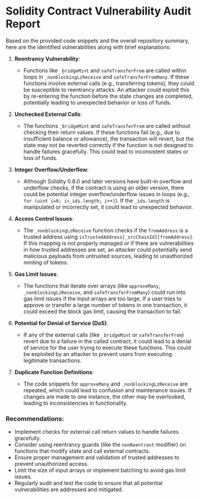 # Solidity Contract Vulnerability Audit Report

Based on the provided code snippets and the overall repository summary, here are the identified vulnerabilities along with brief explanations:

1. **Reentrancy Vulnerability**:
   - Functions like `_bridgeMint` and `safeTransferFrom` are called within loops in `_nonblockingLzReceive` and `safeTransferFromMany`. If these functions involve external calls (e.g., transferring tokens), they could be susceptible to reentrancy attacks. An attacker could exploit this by re-entering the function before the state changes are completed, potentially leading to unexpected behavior or loss of funds.

2. **Unchecked External Calls**:
   - The functions `_bridgeMint` and `safeTransferFrom` are called without checking their return values. If these functions fail (e.g., due to insufficient balance or allowance), the transaction will revert, but the state may not be reverted correctly if the function is not designed to handle failures gracefully. This could lead to inconsistent states or loss of funds.

3. **Integer Overflow/Underflow**:
   - Although Solidity 0.8.0 and later versions have built-in overflow and underflow checks, if the contract is using an older version, there could be potential integer overflow/underflow issues in loops (e.g., `for (uint i=0; i<_ids.length; i++)`). If the `_ids.length` is manipulated or incorrectly set, it could lead to unexpected behavior.

4. **Access Control Issues**:
   - The `_nonblockingLzReceive` function checks if the `fromAddress` is a trusted address using `isTrustedAddress[_srcChainId][fromAddress]`. If this mapping is not properly managed or if there are vulnerabilities in how trusted addresses are set, an attacker could potentially send malicious payloads from untrusted sources, leading to unauthorized minting of tokens.

5. **Gas Limit Issues**:
   - The functions that iterate over arrays (like `approveMany`, `_nonblockingLzReceive`, and `safeTransferFromMany`) could run into gas limit issues if the input arrays are too large. If a user tries to approve or transfer a large number of tokens in one transaction, it could exceed the block gas limit, causing the transaction to fail.

6. **Potential for Denial of Service (DoS)**:
   - If any of the external calls (like `_bridgeMint` or `safeTransferFrom`) revert due to a failure in the called contract, it could lead to a denial of service for the user trying to execute these functions. This could be exploited by an attacker to prevent users from executing legitimate transactions.

7. **Duplicate Function Definitions**:
   - The code snippets for `approveMany` and `_nonblockingLzReceive` are repeated, which could lead to confusion and maintenance issues. If changes are made to one instance, the other may be overlooked, leading to inconsistencies in functionality.

### Recommendations:
- Implement checks for external call return values to handle failures gracefully.
- Consider using reentrancy guards (like the `nonReentrant` modifier) on functions that modify state and call external contracts.
- Ensure proper management and validation of trusted addresses to prevent unauthorized access.
- Limit the size of input arrays or implement batching to avoid gas limit issues.
- Regularly audit and test the code to ensure that all potential vulnerabilities are addressed and mitigated.